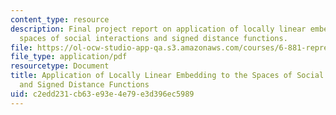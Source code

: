 ```yaml
---
content_type: resource
description: Final project report on application of locally linear embedding to the
  spaces of social interactions and signed distance functions.
file: https://ol-ocw-studio-app-qa.s3.amazonaws.com/courses/6-881-representation-and-modeling-for-image-analysis-spring-2005/c2edd231cb63e93e4e79e3d396ec5989_6881_varshney.pdf
file_type: application/pdf
resourcetype: Document
title: Application of Locally Linear Embedding to the Spaces of Social Interactions
  and Signed Distance Functions
uid: c2edd231-cb63-e93e-4e79-e3d396ec5989
---
```

